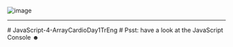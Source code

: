 ![image](https://user-images.githubusercontent.com/58724276/196437387-1e4c0fe3-9fa9-4deb-933c-3d5e7f439182.png)
<hr>
# JavaScript-4-ArrayCardioDay1TrEng
# Psst: have a look at the JavaScript Console ☻


